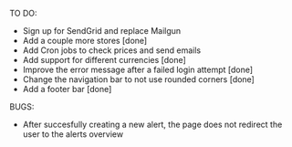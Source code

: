 TO DO:

- Sign up for SendGrid and replace Mailgun
- Add a couple more stores [done]
- Add Cron jobs to check prices and send emails
- Add support for different currencies [done]
- Improve the error message after a failed login attempt [done]
- Change the navigation bar to not use rounded corners [done]
- Add a footer bar [done]

BUGS:

- After succesfully creating a new alert, the page does not redirect the user to the alerts overview
